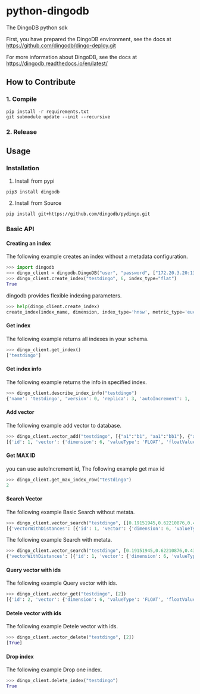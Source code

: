 # python-dingodb
The DingoDB python sdk

First, you have prepared the DingoDB environment, see the docs at https://github.com/dingodb/dingo-deploy.git

For more information about DingoDB, see the docs at https://dingodb.readthedocs.io/en/latest/


## How to Contribute

### 1. Compile

```
pip install -r requirements.txt
git submodule update --init --recursive
```

### 2. Release



## Usage

### Installation

1. Install from pypi

```shell
pip3 install dingodb
```

2. Install from Source

```shell
pip install git+https://github.com/dingodb/pydingo.git
```

### Basic API

#### Creating an index

The following example creates an index without a metadata configuration. 
```python
>>> import dingodb
>>> dingo_client = dingodb.DingoDB("user", "password", ["172.20.3.20:13000"])
>>> dingo_client.create_index("testdingo", 6, index_type="flat")
True
```
dingodb provides flexible indexing parameters.
```python
>>> help(dingo_client.create_index)
create_index(index_name, dimension, index_type='hnsw', metric_type='euclidean', replicas=3, index_config=None, metadata_config=None, partition_rule=None, auto_id=True)
```

#### Get index
The following example returns all indexes in your schema.
```python
>>> dingo_client.get_index()
['testdingo']
```

#### Get index info

The following example returns the info in specified index.
```python
>>> dingo_client.describe_index_info("testdingo")
{'name': 'testdingo', 'version': 0, 'replica': 3, 'autoIncrement': 1, 'indexParameter': {'indexType': 'INDEX_TYPE_VECTOR', 'vectorIndexParameter': {'vectorIndexType': 'VECTOR_INDEX_TYPE_FLAT', 'flatParam': {'dimension': 6, 'metricType': 'METRIC_TYPE_L2'}, 'ivfFlatParam': None, 'ivfPqParam': None, 'hnswParam': None, 'diskAnnParam': None}}}
```

#### Add vector

The following example add vector to database.
```python
>>> dingo_client.vector_add("testdingo", [{"a1":"b1", "aa1":"bb1"}, {"a1": "b1"}],[[0.19151945,0.62210876,0.43772775,0.7853586,0.77997583,0.2725926], [0.27746424078941345,0.801872193813324,0.9581393599510193,0.8759326338768005,0.35781726241111755,0.5009950995445251]])
[{'id': 1, 'vector': {'dimension': 6, 'valueType': 'FLOAT', 'floatValues': [0.19151945, 0.62210876, 0.43772775, 0.7853586, 0.77997583, 0.2725926], 'binaryValues': []}, 'scalarData': {'a1': {'fieldType': 'STRING', 'fields': [{'data': 'b1'}]}, 'aa1': {'fieldType': 'STRING', 'fields': [{'data': 'bb1'}]}}}, {'id': 2, 'vector': {'dimension': 6, 'valueType': 'FLOAT', 'floatValues': [0.27746424, 0.8018722, 0.95813936, 0.87593263, 0.35781726, 0.5009951], 'binaryValues': []}, 'scalarData': {'a1': {'fieldType': 'STRING', 'fields': [{'data': 'b1'}]}}}]
```

#### Get MAX ID

you can use autoIncrement id, The following example get max id
```python
>>> dingo_client.get_max_index_row("testdingo")
2
```

#### Search Vector

The following example Basic Search without metata.
```python
>>> dingo_client.vector_search("testdingo", [[0.19151945,0.62210876,0.43772775,0.7853586,0.77997583,0.2725926]], 10)
[{'vectorWithDistances': [{'id': 1, 'vector': {'dimension': 6, 'valueType': 'FLOAT', 'floatValues': [], 'binaryValues': []}, 'scalarData': {'a1': {'fieldType': 'STRING', 'fields': [{'data': 'b1'}]}, 'aa1': {'fieldType': 'STRING', 'fields': [{'data': 'bb1'}]}}, 'distance': 0.0}, {'id': 2, 'vector': {'dimension': 6, 'valueType': 'FLOAT', 'floatValues': [], 'binaryValues': []}, 'scalarData': {'a1': {'fieldType': 'STRING', 'fields': [{'data': 'b1'}]}}, 'distance': 0.5491189}]}]
```

The following example Search with metata.
```python
>>> dingo_client.vector_search("testdingo", [0.19151945,0.62210876,0.43772775,0.7853586,0.77997583,0.2725926],10, {"meta_expr": {"aa1": "bb1"}})
{'vectorWithDistances': [{'id': 1, 'vector': {'dimension': 6, 'valueType': 'FLOAT', 'floatValues': [], 'binaryValues': []}, 'scalarData': {'aa1': {'fieldType': 'STRING', 'fields': [{'data': 'bb1'}]}, 'a1': {'fieldType': 'STRING', 'fields': [{'data': 'b1'}]}}, 'distance': 0.0}]}
```

#### Query vector with ids

The following example Query vector with ids.
```python
>>> dingo_client.vector_get("testdingo", [2])
[{'id': 2, 'vector': {'dimension': 6, 'valueType': 'FLOAT', 'floatValues': [0.27746424, 0.8018722, 0.95813936, 0.87593263, 0.35781726, 0.5009951], 'binaryValues': []}, 'scalarData': {'a1': {'fieldType': 'STRING', 'fields': [{'data': 'b1'}]}}}]
```

#### Detele vector with ids

The following example Detele vector with ids.
```python
>>> dingo_client.vector_delete("testdingo", [2])
[True]
```

#### Drop index

The following example Drop one index.
```python
>>> dingo_client.delete_index("testdingo")
True
```
